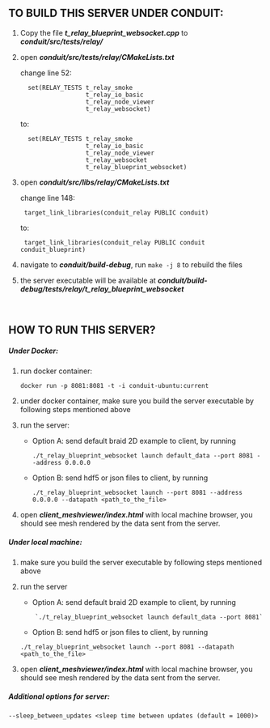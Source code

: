 ## TO BUILD THIS SERVER UNDER CONDUIT:
1. Copy the file __*t_relay_blueprint_websocket.cpp*__ to __*conduit/src/tests/relay/*__
2. open __*conduit/src/tests/relay/CMakeLists.txt*__

	change line 52:

	```
      set(RELAY_TESTS t_relay_smoke
                      t_relay_io_basic
                      t_relay_node_viewer
                      t_relay_websocket)
	```
    to:
  	```
      set(RELAY_TESTS t_relay_smoke
                      t_relay_io_basic
                      t_relay_node_viewer
                      t_relay_websocket
                      t_relay_blueprint_websocket)
  	```

3. open __*conduit/src/libs/relay/CMakeLists.txt*__

   change line 148:

		target_link_libraries(conduit_relay PUBLIC conduit)
   to:
   
		target_link_libraries(conduit_relay PUBLIC conduit conduit_blueprint)

4. navigate to __*conduit/build-debug*__, run `make -j 8` to rebuild the files
5. the server executable will be available at __*conduit/build-debug/tests/relay/t_relay_blueprint_websocket*__

<br />
  
## HOW TO RUN THIS SERVER?

##### Under Docker:

1. run docker container: 
	```
	docker run -p 8081:8081 -t -i conduit-ubuntu:current
	```

2. under docker container, make sure you build the server executable by following steps mentioned above

3. run the server:

	* Option A: send default braid 2D example to client, by running 
	
        ```
        ./t_relay_blueprint_websocket launch default_data --port 8081 --address 0.0.0.0
        ```
	
	* Option B: send hdf5 or json files to client, by running 
	
    	```
    	./t_relay_blueprint_websocket launch --port 8081 --address 0.0.0.0 --datapath <path_to_the_file>
        ```

4. open __*client_meshviewer/index.html*__ with local machine browser, you should see mesh rendered by the data sent from the server.


##### Under local machine:

1. make sure you build the server executable by following steps mentioned above


2. run the server 

	* Option A: send default braid 2D example to client, by running
	
	```
    	`./t_relay_blueprint_websocket launch default_data --port 8081`
	```
	
	* Option B: send hdf5 or json files to client, by running 
	
	```
	./t_relay_blueprint_websocket launch --port 8081 --datapath <path_to_the_file>
	```
	
3. open __*client_meshviewer/index.html*__ with local machine browser, you should see mesh rendered by the data sent from the server.

##### Additional options for server:

	--sleep_between_updates <sleep time between updates (default = 1000)>

